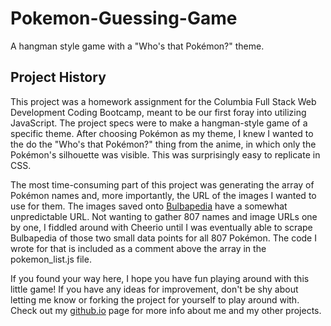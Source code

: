 # Pokemon-Guessing-Game
A hangman style game with a "Who's that Pokémon?" theme.

## Project History
This project was a homework assignment for the Columbia Full Stack Web Development Coding Bootcamp, meant to be our first foray into utilizing JavaScript. The project specs were to make a hangman-style game of a specific theme. After choosing Pokémon as my theme, I knew I wanted to the do the "Who's that Pokémon?" thing from the anime, in which only the Pokémon's silhouette was visible. This was surprisingly easy to replicate in CSS.

The most time-consuming part of this project was generating the array of Pokémon names and, more importantly, the URL of the images I wanted to use for them. The images saved onto [Bulbapedia](https://bulbapedia.bulbagarden.net/wiki/Main_Page) have a somewhat unpredictable URL. Not wanting to gather 807 names and image URLs one by one, I fiddled around with Cheerio until I was eventually able to scrape Bulbapedia of those two small data points for all 807 Pokémon. The code I wrote for that is included as a comment above the array in the pokemon_list.js file.

If you found your way here, I hope you have fun playing around with this little game! If you have any ideas for improvement, don't be shy about letting me know or forking the project for yourself to play around with. Check out my [github.io](https://evansimonross.github.io/) page for more info about me and my other projects.